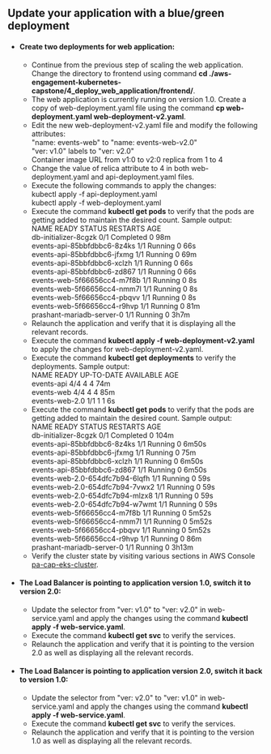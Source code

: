 ## Update your application with a blue/green deployment
- #### Create two deployments for web application:
  - Continue from the previous step of scaling the web application. Change the directory to frontend using command **cd ./aws-engagement-kubernetes-capstone/4_deploy_web_application/frontend/**.
  - The web application is currently running on version 1.0. Create a copy of web-deployment.yaml file using the command **cp web-deployment.yaml web-deployment-v2.yaml**.
  - Edit the new web-deployment-v2.yaml file and modify the following attributes:<br>
    "name: events-web" to "name: events-web-v2.0"<br>
    "ver: v1.0" labels to "ver: v2.0"<br>
    Container image URL from v1:0 to v2:0
    replica from 1 to 4
  - Change the value of relica attribute to 4 in both web-deployment.yaml and api-deployment.yaml files.
  - Execute the following commands to apply the changes:<br>
    kubectl apply -f api-deployment.yaml<br>
    kubectl apply -f web-deployment.yaml
  - Execute the command **kubectl get pods** to verify that the pods are getting added to maintain the desired count. Sample output:<br>
    NAME                          READY   STATUS      RESTARTS   AGE<br>
    db-initializer-8cgzk          0/1     Completed   0          98m<br>
    events-api-85bbfdbbc6-8z4ks   1/1     Running     0          66s<br>
    events-api-85bbfdbbc6-jfxmg   1/1     Running     0          69m<br>
    events-api-85bbfdbbc6-xclzh   1/1     Running     0          66s<br>
    events-api-85bbfdbbc6-zd867   1/1     Running     0          66s<br>
    events-web-5f66656cc4-m7f8b   1/1     Running     0          8s<br>
    events-web-5f66656cc4-nmm7l   1/1     Running     0          8s<br>
    events-web-5f66656cc4-pbqvv   1/1     Running     0          8s<br>
    events-web-5f66656cc4-r9hvp   1/1     Running     0          81m<br>
    prashant-mariadb-server-0     1/1     Running     0          3h7m
  - Relaunch the application and verify that it is displaying all the relevant records.
  - Execute the command **kubectl apply -f web-deployment-v2.yaml** to apply the changes for web-deployment-v2.yaml.
  - Execute the command **kubectl get deployments** to verify the deployments. Sample output:<br>
    NAME             READY   UP-TO-DATE   AVAILABLE   AGE<br>
    events-api       4/4     4            4           74m<br>
    events-web       4/4     4            4           85m<br>
    events-web-2.0   1/1     1            1           6s
  - Execute the command **kubectl get pods** to verify that the pods are getting added to maintain the desired count. Sample output:<br>
    NAME                              READY   STATUS      RESTARTS   AGE<br>
    db-initializer-8cgzk              0/1     Completed   0          104m<br>
    events-api-85bbfdbbc6-8z4ks       1/1     Running     0          6m50s<br>
    events-api-85bbfdbbc6-jfxmg       1/1     Running     0          75m<br>
    events-api-85bbfdbbc6-xclzh       1/1     Running     0          6m50s<br>
    events-api-85bbfdbbc6-zd867       1/1     Running     0          6m50s<br>
    events-web-2.0-654dfc7b94-6lqfh   1/1     Running     0          59s<br>
    events-web-2.0-654dfc7b94-7vwx2   1/1     Running     0          59s<br>
    events-web-2.0-654dfc7b94-mlzx8   1/1     Running     0          59s<br>
    events-web-2.0-654dfc7b94-w7wmt   1/1     Running     0          59s<br>
    events-web-5f66656cc4-m7f8b       1/1     Running     0          5m52s<br>
    events-web-5f66656cc4-nmm7l       1/1     Running     0          5m52s<br>
    events-web-5f66656cc4-pbqvv       1/1     Running     0          5m52s<br>
    events-web-5f66656cc4-r9hvp       1/1     Running     0          86m<br>
    prashant-mariadb-server-0         1/1     Running     0          3h13m
  - Verify the cluster state by visiting various sections in AWS Console [pa-cap-eks-cluster](https://us-east-2.console.aws.amazon.com/eks/clusters/pa-cap-eks-cluster?region=us-east-2).
- #### The Load Balancer is pointing to application version 1.0, switch it to version 2.0:
  - Update the selector from "ver: v1.0" to "ver: v2.0" in web-service.yaml and apply the changes using the command **kubectl apply -f web-service.yaml**.
  - Execute the command **kubectl get svc** to verify the services.
  - Relaunch the application and verify that it is pointing to the version 2.0 as well as displaying all the relevant records.
- #### The Load Balancer is pointing to application version 2.0, switch it back to version 1.0:
  - Update the selector from "ver: v2.0" to "ver: v1.0" in web-service.yaml and apply the changes using the command **kubectl apply -f web-service.yaml**.
  - Execute the command **kubectl get svc** to verify the services.
  - Relaunch the application and verify that it is pointing to the version 1.0 as well as displaying all the relevant records.
    
  
